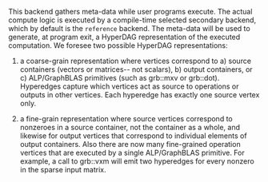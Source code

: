 
This backend gathers meta-data while user programs execute. The actual compute
logic is executed by a compile-time selected secondary backend, which by default
is the `reference` backend. The meta-data will be used to generate, at program
exit, a HyperDAG representation of the executed computation. We foresee two
possible HyperDAG representations:

 1. a coarse-grain representation where vertices correspond to a) source
    containers (vectors or matrices-- not scalars), b) output containers, or
    c) ALP/GraphBLAS primitives (such as grb::mxv or grb::dot). Hyperedges
    capture which vertices act as source to operations or outputs in other
    vertices. Each hyperedge has exactly one source vertex only.

 2. a fine-grain representation where source vertices correspond to nonzeroes
    in a source container, not the container as a whole, and likewise for output
    vertices that correspond to individual elements of output containers. Also
    there are now many fine-grained operation vertices that are executed by a
    single ALP/GraphBLAS primitive. For example, a call to grb::vxm will emit
    two hyperedges for every nonzero in the sparse input matrix.

